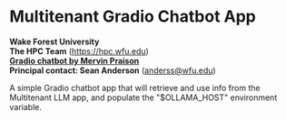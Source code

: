 # Multitenant Gradio Chatbot App

**Wake Forest University**<br>
**The HPC Team** (https://hpc.wfu.edu)<br>
**[Gradio chatbot by Mervin Praison](https://mer.vin/2025/01/ollama-reasoning-chatbot-with-gradio-ui)**<br>
**Principal contact: Sean Anderson** (anderss@wfu.edu)

A simple Gradio chatbot app that will retrieve and use info from the Multitenant LLM app, and populate the "$OLLAMA_HOST" environment variable.
